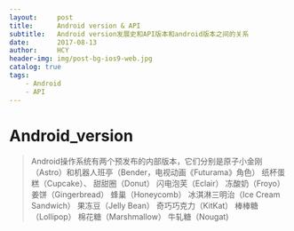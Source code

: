 ```yaml
---
layout:     post
title:      Android version & API
subtitle:   Android version发展史和API版本和android版本之间的关系
date:       2017-08-13
author:     HCY
header-img: img/post-bg-ios9-web.jpg
catalog: true
tags:
    - Android
    - API
---
```

# Android_version
> Android操作系统有两个预发布的内部版本，它们分别是原子小金刚（Astro）和机器人班亭（Bender，电视动画《Futurama》角色）
> 纸杯蛋糕（Cupcake）、
> 甜甜圈（Donut）
> 闪电泡芙（Eclair）
> 冻酸奶（Froyo）
> 姜饼（Gingerbread）
> 蜂巢（Honeycomb）
> 冰淇淋三明治（Ice Cream Sandwich）
> 果冻豆（Jelly Bean）
> 奇巧巧克力（KitKat）
> 棒棒糖（Lollipop）
> 棉花糖（Marshmallow）
> 牛轧糖（Nougat)
